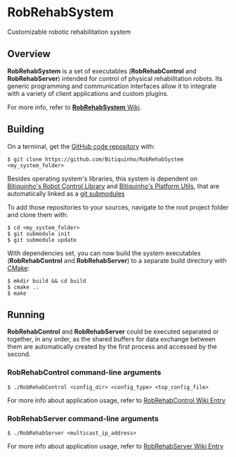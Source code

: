# RobRehabSystem #

Customizable robotic rehabilitation system

## Overview

**RobRehabSystem** is a set of executables (**RobRehabControl** and **RobRehabServer**) intended for control of physical rehabilitation robots. Its generic programming and communication interfaces allow it to integrate with a variety of client applications and custom plugins. 

For more info, refer to [**RobRehabSystem** Wiki](https://github.com/Bitiquinho/RobRehabSystem/wiki).

## Building

On a terminal, get the [GitHub code repository](https://github.com/Bitiquinho/RobRehabSystem) with:

    $ git clone https://github.com/Bitiquinho/RobRehabSystem <my_system_folder>

Besides operating system's libraries, this system is dependent on [Bitiquinho's Robot Control Library](https://github.com/Bitiquinho/Robot-Control-Library) and [Bitiquinho's Platform Utils](https://github.com/Bitiquinho/Platform-Utils), that are automatically linked as a [git submodules](https://chrisjean.com/git-submodules-adding-using-removing-and-updating/)

To add those repositories to your sources, navigate to the root project folder and clone them with:

    $ cd <my_system_folder>
    $ git submodule init
    $ git submodule update

With dependencies set, you can now build the system executables (**RobRehabControl** and **RobRehabServer**) to a separate build directory with [CMake](https://cmake.org/):

    $ mkdir build && cd build
    $ cmake .. 
    $ make
    
## Running

**RobRehabControl** and **RobRehabServer** could be executed separated or together, in any order, as the shared buffers for data exchange between them are automatically created by the first process and accessed by the second.

### RobRehabControl command-line arguments

    $ ./RobRehabControl <config_dir> <config_type> <top_config_file>
    
For more info about application usage, refer to [RobRehabControl Wiki Entry](https://github.com/Bitiquinho/RobRehabSystem/wiki/RobRehabControl)

### RobRehabServer command-line arguments

    $ ./RobRehabServer <multicast_ip_address>
    
For more info about application usage, refer to [RobRehabServer Wiki Entry](https://github.com/Bitiquinho/RobRehabSystem/wiki/RobRehabServer)
